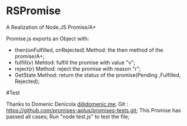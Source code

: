 # RSPromise
A Realization of Node.JS Promise/A+

Promise.js exports an Object with:
* then(onFulfilled, onRejected) Method: the then method of the promise/A+;
* fulfill(v) Mehtod: fulfill the promise with value "v";
* reject(r) Method: reject the promise with reason "r";
* GetState Method: return the status of the promise(Pending ,Fulfilled, Rejected);
  
#Test

Thanks to Domenic Denicola <d@domenic.me>;
Git : https://github.com/promises-aplus/promises-tests.git;
This Promise has passed all cases;
Run "node test.js" to test the file;
